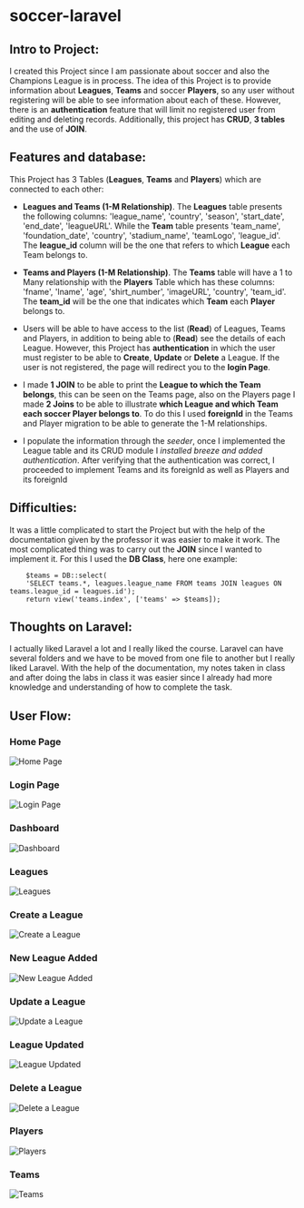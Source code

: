 # soccer-laravel

## Intro to Project:

I created this Project since I am passionate about soccer and also the Champions League is in process. The idea of this Project is to provide information about **Leagues**, **Teams** and soccer **Players**, so any user without registering will be able to see information about each of these. However, there is an **authentication** feature that will limit no registered user from editing and deleting records. Additionally, this project has **CRUD**, **3 tables** and the use of **JOIN**.

## Features and database:

This Project has 3 Tables (**Leagues**, **Teams** and **Players**) which are connected to each other:

*   **Leagues and Teams (1-M Relationship)**. The **Leagues** table presents the following columns: 'league_name', 'country', 'season', 'start_date', 'end_date', 'leagueURL'. While the **Team** table presents 'team_name', 'foundation_date', 'country', 'stadium_name', 'teamLogo', 'league_id'. The **league_id** column will be the one that refers to which **League** each Team belongs to.
    
*   **Teams and Players (1-M Relationship)**. The **Teams** table will have a 1 to Many relationship with the **Players** Table which has these columns: 'fname', 'lname', 'age', 'shirt_number', 'imageURL', 'country', 'team_id'. The **team_id** will be the one that indicates which **Team** each **Player** belongs to.
    
*   Users will be able to have access to the list (**Read**) of Leagues, Teams and Players, in addition to being able to (**Read**) see the details of each League. However, this Project has **authentication** in which the user must register to be able to **Create**, **Update** or **Delete** a League. If the user is not registered, the page will redirect you to the **login Page**.
    
*   I made **1 JOIN** to be able to print the **League to which the Team belongs**, this can be seen on the Teams page, also on the Players page I made **2 Joins** to be able to illustrate **which League and which Team each soccer Player belongs to**. To do this I used **foreignId** in the Teams and Player migration to be able to generate the 1-M relationships.
    
*   I populate the information through the *seeder*, once I implemented the League table and its CRUD module I *installed breeze and added authentication*. After verifying that the authentication was correct, I proceeded to implement Teams and its foreignId as well as Players and its foreignId
    

## Difficulties:

It was a little complicated to start the Project but with the help of the documentation given by the professor it was easier to make it work. The most complicated thing was to carry out the **JOIN** since I wanted to implement it. For this I used the **DB Class**, here one example: 

```
    $teams = DB::select( 
    'SELECT teams.*, leagues.league_name FROM teams JOIN leagues ON teams.league_id = leagues.id'); 
    return view('teams.index', ['teams' => $teams]); 
```

## Thoughts on Laravel:

I actually liked Laravel a lot and I really liked the course. Laravel can have several folders and we have to be moved from one file to another but I really liked Laravel. With the help of the documentation, my notes taken in class and after doing the labs in class it was easier since I already had more knowledge and understanding of how to complete the task.

## User Flow:

### Home Page
![Home Page](/photos/photo1.png "Home Page")

### Login Page
![Login Page](/photos/photo2.png "Login Page")

### Dashboard
![Dashboard](/photos/photo3.png "Dashboard")

### Leagues
![Leagues](/photos/photo5.png "Leagues")

### Create a League
![Create a League](/photos/photo6.png "Create a League")

### New League Added
![New League Added](/photos/photo7.png "New League Added")

### Update a League
![Update a League](/photos/photo9.png "Update a League")

### League Updated
![League Updated](/photos/photo8.png "League Updated")

### Delete a League
![Delete a League](/photos/photo11.png "Delete a League")

### Players
![Players](/photos/photo12.png "Players")

### Teams
![Teams](/photos/photo13.png "Teams")
